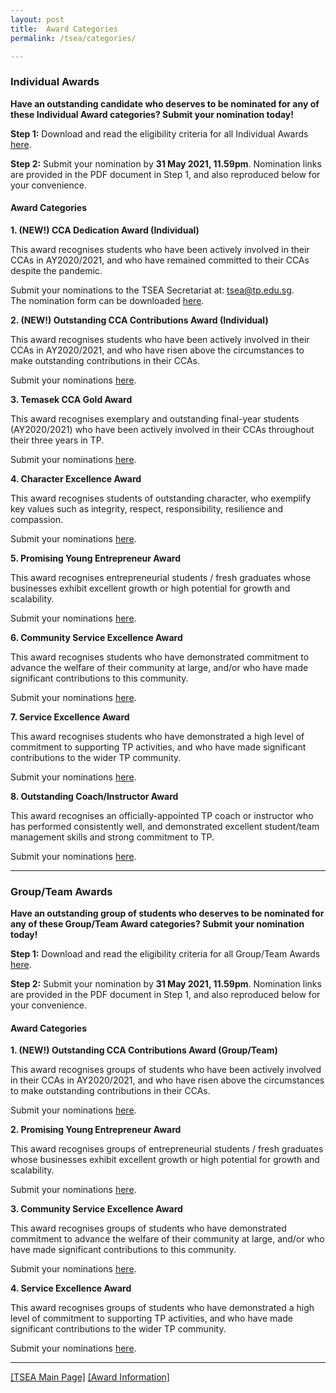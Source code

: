 ```yaml
---
layout: post
title:  Award Categories 
permalink: /tsea/categories/

---
```


### Individual Awards

<b>Have an outstanding candidate who deserves to be nominated for any of these Individual Award categories? Submit your nomination today!</b>

<b>Step 1:</b> Download and read the eligibility criteria for all Individual Awards [here](https://github.com/isomerpages/tp-vc/raw/staging/images/attachment/TSEA2021-IndividualAwardsInfo.pdf).

<b>Step 2:</b> Submit your nomination by <b>31 May 2021, 11.59pm</b>. Nomination links are provided in the PDF document in Step 1, and also reproduced below for your convenience.

#### Award Categories

**1. (NEW!) CCA Dedication Award (Individual)**

  This award recognises students who have been actively involved in their CCAs in AY2020/2021, and who have remained committed to their CCAs despite the pandemic.

  Submit your nominations to the TSEA Secretariat at: <a href="mailto:tsea@tp.edu.sg">tsea@tp.edu.sg</a>.<br>
  The nomination form can be downloaded [here](https://github.com/isomerpages/tp-vc/raw/staging/images/attachment/TSEA2021-CCADedication(Individual)NominationForm.xlsx).<br>
    
**2. (NEW!) Outstanding CCA Contributions Award (Individual)**

  This award recognises students who have been actively involved in their CCAs in AY2020/2021, and who have risen above the circumstances to make outstanding contributions in their CCAs.

  Submit your nominations <a href="https://form.gov.sg/#!/60828a0317dde80011316ad5">here</a>.<br>

**3. Temasek CCA Gold Award**

  This award recognises exemplary and outstanding final-year students (AY2020/2021) who have been actively involved in their CCAs throughout their three years in TP.

  Submit your nominations <a href="https://form.gov.sg/#!/60828a4e0f169a0011a684ae">here</a>.<br>
  
**4. Character Excellence Award**

  This award recognises students of outstanding character, who exemplify key values such as integrity, respect, responsibility, resilience and compassion.

  Submit your nominations <a href="https://form.gov.sg/#!/60828a4e0f169a0011a684ae">here</a>.<br>
  
**5. Promising Young Entrepreneur Award**

  This award recognises entrepreneurial students / fresh graduates whose businesses exhibit excellent growth or high potential for growth and scalability.

  Submit your nominations <a href="https://form.gov.sg/#!/60828a4e0f169a0011a684ae">here</a>.<br>
  
**6. Community Service Excellence Award**

  This award recognises students who have demonstrated commitment to advance the welfare of their community at large, and/or who have made significant contributions to this community.

  Submit your nominations <a href="https://form.gov.sg/#!/60828a4e0f169a0011a684ae">here</a>.<br>
  
**7. Service Excellence Award**

  This award recognises students who have demonstrated a high level of commitment to supporting TP activities, and who have made significant contributions to the wider TP community.

  Submit your nominations <a href="https://form.gov.sg/#!/60828a4e0f169a0011a684ae">here</a>.<br>
  
**8. Outstanding Coach/Instructor Award**

  This award recognises an officially-appointed TP coach or instructor who has performed consistently well, and demonstrated excellent student/team management skills and strong commitment to TP.

  Submit your nominations <a href="https://form.gov.sg/#!/60828a7afecb390011501f2b">here</a>.
  
---

### Group/Team Awards

<b>Have an outstanding group of students who deserves to be nominated for any of these Group/Team Award categories? Submit your nomination today!</b>

<b>Step 1:</b> Download and read the eligibility criteria for all Group/Team Awards [here](https://github.com/isomerpages/tp-vc/raw/staging/images/attachment/TSEA2021-Group-TeamAwardsInfo.pdf).

<b>Step 2:</b> Submit your nomination by <b>31 May 2021, 11.59pm</b>. Nomination links are provided in the PDF document in Step 1, and also reproduced below for your convenience.

#### Award Categories

**1. (NEW!) Outstanding CCA Contributions Award (Group/Team)**

  This award recognises groups of students who have been actively involved in their CCAs in AY2020/2021, and who have risen above the circumstances to make outstanding contributions in their CCAs.

  Submit your nominations <a href="https://form.gov.sg/#!/6082a495fad0230011d22a55">here</a>.<br>

**2. Promising Young Entrepreneur Award**

  This award recognises groups of entrepreneurial students / fresh graduates whose businesses exhibit excellent growth or high potential for growth and scalability. 

  Submit your nominations <a href="https://form.gov.sg/#!/60828a260f169a0011a6848f">here</a>.

**3. Community Service Excellence Award**
  
  This award recognises groups of students who have demonstrated commitment to advance the welfare of their community at large, and/or who have made significant contributions to this community. 
  
  Submit your nominations <a href="https://form.gov.sg/#!/60828a260f169a0011a6848f">here</a>.

**4. Service Excellence Award**

  This award recognises groups of students who have demonstrated a high level of commitment to supporting TP activities, and who have made significant contributions to the wider TP community.

  Submit your nominations <a href="https://form.gov.sg/#!/60828a260f169a0011a6848f">here</a>.

---

[[TSEA Main Page]](/be-involved/tsea2021/)  [[Award Information]](/tsea/information/)
